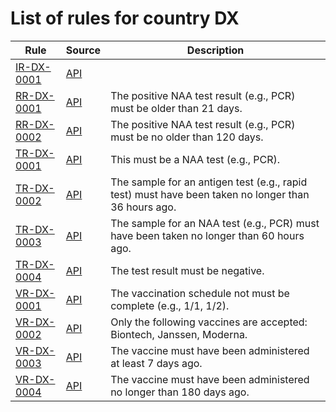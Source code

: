 # List of rules for country DX

| Rule | Source | Description |
| ---- | ------ | ----------- |
| [IR-DX-0001](IR-DX-0001.json) | [API](https://dgca-businessrule-service-test.ezdrav.si/rules/DX/5d958dbd769399352059ba2d2d484273677ef2b32ef048719d72865ac44b492d) |  |
| [RR-DX-0001](RR-DX-0001.json) | [API](https://dgca-businessrule-service-test.ezdrav.si/rules/DX/d3d96d9530497465414a9f027de069546611d843616eb168f9420b146d299243) | The positive NAA test result (e.g., PCR) must be older than 21 days. |
| [RR-DX-0002](RR-DX-0002.json) | [API](https://dgca-businessrule-service-test.ezdrav.si/rules/DX/cba5ffc5476213b5e9b01840314924a4c0c57fb90c9b1561009b6ad51cc4e56c) | The positive NAA test result (e.g., PCR) must be no older than 120 days. |
| [TR-DX-0001](TR-DX-0001.json) | [API](https://dgca-businessrule-service-test.ezdrav.si/rules/DX/aff63b3ca6b036c713f6efbbe387133eda444149ecd17e3fb59f26f0073cccae) | This must be a NAA test (e.g., PCR). |
| [TR-DX-0002](TR-DX-0002.json) | [API](https://dgca-businessrule-service-test.ezdrav.si/rules/DX/f2affba61b9d66863066b22c5d42341ec0db3dc4cf8e433a8049efecd0968468) | The sample for an antigen test (e.g., rapid test) must have been taken no longer than 36 hours ago. |
| [TR-DX-0003](TR-DX-0003.json) | [API](https://dgca-businessrule-service-test.ezdrav.si/rules/DX/be2d8d4c58bcde8b539db21daee7ca7cc45a51a4f9dd3e99f69dc95092275583) | The sample for an NAA test (e.g., PCR) must have been taken no longer than 60 hours ago. |
| [TR-DX-0004](TR-DX-0004.json) | [API](https://dgca-businessrule-service-test.ezdrav.si/rules/DX/b5362efdba93d19f3954a190ccb4444b0b00ad9932e5428404acb1517e9e71bf) | The test result must be negative. |
| [VR-DX-0001](VR-DX-0001.json) | [API](https://dgca-businessrule-service-test.ezdrav.si/rules/DX/cdaaa8e8d61c89d38a29b2af85e0e48c2e3616ecfb470af0fbb33a0901175a60) | The vaccination schedule not must be complete (e.g., 1/1, 1/2). |
| [VR-DX-0002](VR-DX-0002.json) | [API](https://dgca-businessrule-service-test.ezdrav.si/rules/DX/3b04d382b8f0feeb1f95ec90f6adab0b5df1174550ccc3055f86688a7a475600) | Only the following vaccines are accepted: Biontech, Janssen, Moderna. |
| [VR-DX-0003](VR-DX-0003.json) | [API](https://dgca-businessrule-service-test.ezdrav.si/rules/DX/5f079576d7fb44a02146d05934d24cd95ae195f76f5ad7e46313796c37de0df1) | The vaccine must have been administered at least 7 days ago. |
| [VR-DX-0004](VR-DX-0004.json) | [API](https://dgca-businessrule-service-test.ezdrav.si/rules/DX/e3cfd20feca94a13cee95e86479829173a7aef08b456d0ae27cd963f42baf694) | The vaccine must have been administered no longer than 180 days ago. |
